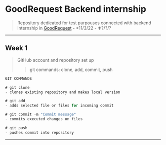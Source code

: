 # GoodRequest Backend internship

> Repository dedicated for test purpouses connected with backend internship in [GoodRequest](https://www.goodrequest.com) - *11/3/22 - ✟?/?/? 

---

## Week 1

> GitHub account and repository set up
>> git commands: clone, add, commit, push 

```javascript
GIT COMMANDS

# git clone
- clones existing repository and makes local version

# git add
- adds selected file or files for incoming commit

# git commit -m "Commit message"
- commits executed changes on files

# git push
- pushes commit into repository
```

--- 


